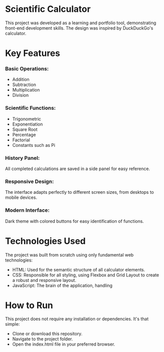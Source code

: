 # Scientific Calculator

This project was developed as a learning and portfolio tool, demonstrating front-end development skills. The design was inspired by DuckDuckGo's calculator.

# Key Features
### Basic Operations:

- Addition
- Subtraction
- Multiplication
- Division

### Scientific Functions:

- Trigonometric
- Exponentiation
- Square Root
- Percentage
- Factorial
- Constants such as Pi

### History Panel:

All completed calculations are saved in a side panel for easy reference.

### Responsive Design:

The interface adapts perfectly to different screen sizes, from desktops to mobile devices.

### Modern Interface:

Dark theme with colored buttons for easy identification of functions.

# Technologies Used
The project was built from scratch using only fundamental web technologies:

- HTML: Used for the semantic structure of all calculator elements.
- CSS: Responsible for all styling, using Flexbox and Grid Layout to create a robust and responsive layout.
- JavaScript: The brain of the application, handling

# How to Run

This project does not require any installation or dependencies. It's that simple:

- Clone or download this repository.
- Navigate to the project folder.
- Open the index.html file in your preferred browser.
